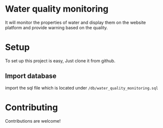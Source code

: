 # Water quality monitoring
It will monitor the properties of water and display them on the website platform and provide warning based on the quality.

# Setup
To set up this project is easy, Just clone it from github.
## Import database 
import the sql file which is located under `/db/water_quality_monitoring.sql`

# Contributing
Contributions are welcome!
